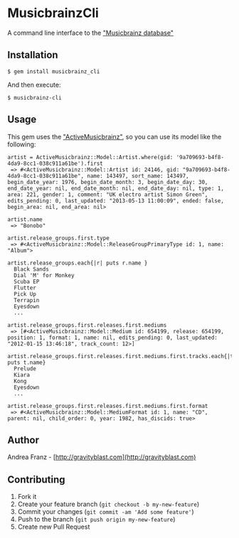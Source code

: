 # MusicbrainzCli

A command line interface to the ["Musicbrainz database"]("http://musicbrainz.org/doc/MusicBrainz_Database")

## Installation

    $ gem install musicbrainz_cli

And then execute:

    $ musicbrainz-cli

## Usage

This gem uses the ["ActiveMusicbrainz"]("https://github.com/pilu/active_musicbrainz"), so you can use its model like the following:

    artist = ActiveMusicbrainz::Model::Artist.where(gid: '9a709693-b4f8-4da9-8cc1-038c911a61be').first
     => #<ActiveMusicbrainz::Model::Artist id: 24146, gid: "9a709693-b4f8-4da9-8cc1-038c911a61be", name: 143497, sort_name: 143497, begin_date_year: 1976, begin_date_month: 3, begin_date_day: 30, end_date_year: nil, end_date_month: nil, end_date_day: nil, type: 1, area: 221, gender: 1, comment: "UK electro artist Simon Green", edits_pending: 0, last_updated: "2013-05-13 11:00:09", ended: false, begin_area: nil, end_area: nil>

    artist.name
     => "Bonobo"

    artist.release_groups.first.type
     => #<ActiveMusicbrainz::Model::ReleaseGroupPrimaryType id: 1, name: "Album">

    artist.release_groups.each{|r| puts r.name }
      Black Sands
      Dial 'M' for Monkey
      Scuba EP
      Flutter
      Pick Up
      Terrapin
      Eyesdown
      ...

    artist.release_groups.first.releases.first.mediums
     => [#<ActiveMusicbrainz::Model::Medium id: 654199, release: 654199, position: 1, format: 1, name: nil, edits_pending: 0, last_updated: "2012-01-15 13:46:18", track_count: 12>]

    artist.release_groups.first.releases.first.mediums.first.tracks.each{|t| puts t.name}
      Prelude
      Kiara
      Kong
      Eyesdown
      ...

    artist.release_groups.first.releases.first.mediums.first.format
     => #<ActiveMusicbrainz::Model::MediumFormat id: 1, name: "CD", parent: nil, child_order: 0, year: 1982, has_discids: true>

## Author

Andrea Franz - [http://gravityblast.com](http://gravityblast.com)

## Contributing

1. Fork it
2. Create your feature branch (`git checkout -b my-new-feature`)
3. Commit your changes (`git commit -am 'Add some feature'`)
4. Push to the branch (`git push origin my-new-feature`)
5. Create new Pull Request

